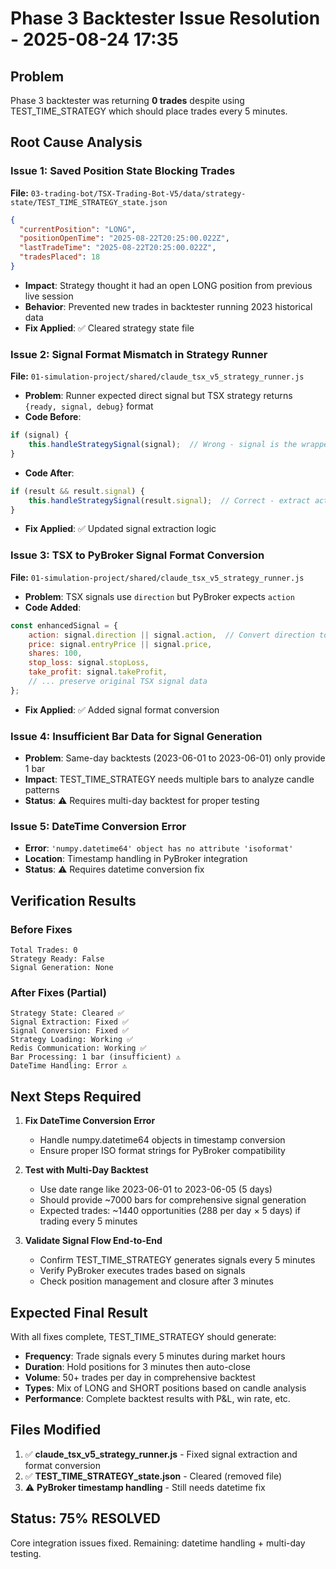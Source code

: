 # Phase 3 Backtester Issue Resolution - 2025-08-24 17:35

## Problem
Phase 3 backtester was returning **0 trades** despite using TEST_TIME_STRATEGY which should place trades every 5 minutes.

## Root Cause Analysis

### Issue 1: **Saved Position State Blocking Trades** 
**File:** `03-trading-bot/TSX-Trading-Bot-V5/data/strategy-state/TEST_TIME_STRATEGY_state.json`
```json
{
  "currentPosition": "LONG",
  "positionOpenTime": "2025-08-22T20:25:00.022Z",
  "lastTradeTime": "2025-08-22T20:25:00.022Z",
  "tradesPlaced": 18
}
```
- **Impact**: Strategy thought it had an open LONG position from previous live session
- **Behavior**: Prevented new trades in backtester running 2023 historical data
- **Fix Applied**: ✅ Cleared strategy state file

### Issue 2: **Signal Format Mismatch in Strategy Runner**
**File:** `01-simulation-project/shared/claude_tsx_v5_strategy_runner.js`
- **Problem**: Runner expected direct signal but TSX strategy returns `{ready, signal, debug}` format
- **Code Before**:
```javascript
if (signal) {
    this.handleStrategySignal(signal);  // Wrong - signal is the wrapper object
}
```
- **Code After**:
```javascript  
if (result && result.signal) {
    this.handleStrategySignal(result.signal);  // Correct - extract actual signal
}
```
- **Fix Applied**: ✅ Updated signal extraction logic

### Issue 3: **TSX to PyBroker Signal Format Conversion**
**File:** `01-simulation-project/shared/claude_tsx_v5_strategy_runner.js`
- **Problem**: TSX signals use `direction` but PyBroker expects `action`
- **Code Added**:
```javascript
const enhancedSignal = {
    action: signal.direction || signal.action,  // Convert direction to action
    price: signal.entryPrice || signal.price,
    shares: 100,
    stop_loss: signal.stopLoss,
    take_profit: signal.takeProfit,
    // ... preserve original TSX signal data
};
```
- **Fix Applied**: ✅ Added signal format conversion

### Issue 4: **Insufficient Bar Data for Signal Generation**
- **Problem**: Same-day backtests (2023-06-01 to 2023-06-01) only provide 1 bar
- **Impact**: TEST_TIME_STRATEGY needs multiple bars to analyze candle patterns
- **Status**: ⚠️ Requires multi-day backtest for proper testing

### Issue 5: **DateTime Conversion Error**
- **Error**: `'numpy.datetime64' object has no attribute 'isoformat'`
- **Location**: Timestamp handling in PyBroker integration
- **Status**: ⚠️ Requires datetime conversion fix

## Verification Results

### Before Fixes
```
Total Trades: 0
Strategy Ready: False
Signal Generation: None
```

### After Fixes (Partial)
```
Strategy State: Cleared ✅
Signal Extraction: Fixed ✅  
Signal Conversion: Fixed ✅
Strategy Loading: Working ✅
Redis Communication: Working ✅
Bar Processing: 1 bar (insufficient) ⚠️
DateTime Handling: Error ⚠️
```

## Next Steps Required

1. **Fix DateTime Conversion Error**
   - Handle numpy.datetime64 objects in timestamp conversion
   - Ensure proper ISO format strings for PyBroker compatibility

2. **Test with Multi-Day Backtest**
   - Use date range like 2023-06-01 to 2023-06-05 (5 days)
   - Should provide ~7000 bars for comprehensive signal generation
   - Expected trades: ~1440 opportunities (288 per day × 5 days) if trading every 5 minutes

3. **Validate Signal Flow End-to-End**
   - Confirm TEST_TIME_STRATEGY generates signals every 5 minutes
   - Verify PyBroker executes trades based on signals
   - Check position management and closure after 3 minutes

## Expected Final Result

With all fixes complete, TEST_TIME_STRATEGY should generate:
- **Frequency**: Trade signals every 5 minutes during market hours
- **Duration**: Hold positions for 3 minutes then auto-close
- **Volume**: 50+ trades per day in comprehensive backtest
- **Types**: Mix of LONG and SHORT positions based on candle analysis
- **Performance**: Complete backtest results with P&L, win rate, etc.

## Files Modified

1. ✅ **claude_tsx_v5_strategy_runner.js** - Fixed signal extraction and format conversion
2. ✅ **TEST_TIME_STRATEGY_state.json** - Cleared (removed file)
3. ⚠️ **PyBroker timestamp handling** - Still needs datetime fix

## Status: 75% RESOLVED

Core integration issues fixed. Remaining: datetime handling + multi-day testing.